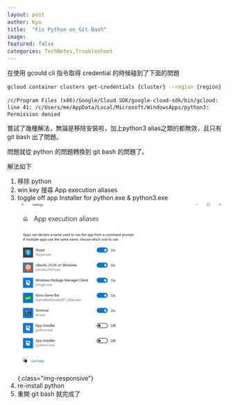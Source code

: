 ```yaml
---
layout: post
author: Kyo
title:  "Fix Python on Git Bash"
image: 
featured: false
categories: TechNotes,Troubleshoot
---
```


在使用 gcould cli 指令取得 credential 的時候碰到了下面的問題
``` bash
gcloud container clusters get-credentials {cluster} --region {region} --project {project}
```
```
/c/Program Files (x86)/Google/Cloud SDK/google-cloud-sdk/bin/gcloud: line 41: /c/Users/me/AppData/Local/Microsoft/WindowsApps/python3: Permission denied
```

嘗試了幾種解法，無論是移除安裝啦，加上python3 alias之類的都無效，且只有 git bash 出了問題。

問題就從 python 的問題轉換到 git bash 的問題了。

解法如下
1. 移除 python
2. win key 搜尋 App execution aliases
3. toggle off app Installer for python.exe & python3.exe
![python_gitbash](/assets/images/troubleshoot/python_gitbash.jpg){:class="img-responsive"}
4. re-install python 
5. 重開 git bash 就完成了